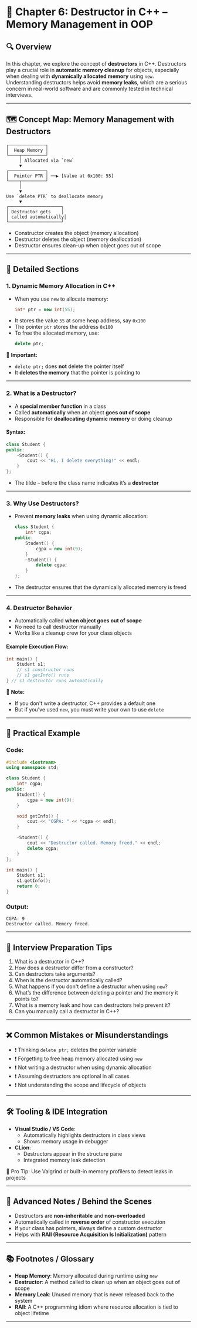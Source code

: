 # 📘 Chapter 6: Destructor in C++ – Memory Management in OOP

## 🔍 Overview

In this chapter, we explore the concept of **destructors** in C++. Destructors play a crucial role in **automatic memory cleanup** for objects, especially when dealing with **dynamically allocated memory** using `new`. Understanding destructors helps avoid **memory leaks**, which are a serious concern in real-world software and are commonly tested in technical interviews.

---

## 🗺️ Concept Map: Memory Management with Destructors

```
┌──────────────┐
│  Heap Memory │
└────┬─────────┘
     │ Allocated via `new`
     ▼
┌──────────────┐
│  Pointer PTR │ ──▶ [Value at 0x100: 55]
└────┬─────────┘
     │
     ▼
Use `delete PTR` to deallocate memory
     ▼
┌────────────────────┐
│ Destructor gets    │
│ called automatically│
└────────────────────┘
```

- Constructor creates the object (memory allocation)
- Destructor deletes the object (memory deallocation)
- Destructor ensures clean-up when object goes out of scope
---

## 📘 Detailed Sections

### 1. Dynamic Memory Allocation in C++

- When you use `new` to allocate memory:
  ```cpp
  int* ptr = new int(55);
  ```
- It stores the value `55` at some heap address, say `0x100`
- The pointer `ptr` stores the address `0x100`
- To free the allocated memory, use:
  ```cpp
  delete ptr;
  ```

🔎 **Important:**
- `delete ptr;` does **not** delete the pointer itself
- It **deletes the memory** that the pointer is pointing to

---

### 2. What is a Destructor?

- A **special member function** in a class
- Called **automatically** when an object **goes out of scope**
- Responsible for **deallocating dynamic memory** or doing cleanup

#### Syntax:
```cpp
class Student {
public:
    ~Student() {
        cout << "Hi, I delete everything!" << endl;
    }
};
```
- The tilde `~` before the class name indicates it’s a **destructor**

---

### 3. Why Use Destructors?

- Prevent **memory leaks** when using dynamic allocation:
  ```cpp
  class Student {
      int* cgpa;
  public:
      Student() {
          cgpa = new int(9);
      }
      ~Student() {
          delete cgpa;
      }
  };
  ```
- The destructor ensures that the dynamically allocated memory is freed

---

### 4. Destructor Behavior

- Automatically called **when object goes out of scope**
- No need to call destructor manually
- Works like a cleanup crew for your class objects

#### Example Execution Flow:
```cpp
int main() {
    Student s1;
    // s1 constructor runs
    // s1 getInfo() runs
} // s1 destructor runs automatically
```

🧠 **Note:**
- If you don't write a destructor, C++ provides a default one
- But if you’ve used `new`, you must write your own to use `delete`

---

## 🧪 Practical Example

### Code:
```cpp
#include <iostream>
using namespace std;

class Student {
    int* cgpa;
public:
    Student() {
        cgpa = new int(9);
    }

    void getInfo() {
        cout << "CGPA: " << *cgpa << endl;
    }

    ~Student() {
        cout << "Destructor called. Memory freed." << endl;
        delete cgpa;
    }
};

int main() {
    Student s1;
    s1.getInfo();
    return 0;
}
```

### Output:
```
CGPA: 9
Destructor called. Memory freed.
```

---

## 🎯 Interview Preparation Tips

1. What is a destructor in C++?
2. How does a destructor differ from a constructor?
3. Can destructors take arguments?
4. When is the destructor automatically called?
5. What happens if you don't define a destructor when using `new`?
6. What’s the difference between deleting a pointer and the memory it points to?
7. What is a memory leak and how can destructors help prevent it?
8. Can you manually call a destructor in C++?

---

## ❌ Common Mistakes or Misunderstandings

- ❗ Thinking `delete ptr;` deletes the pointer variable
- ❗ Forgetting to free heap memory allocated using `new`
- ❗ Not writing a destructor when using dynamic allocation
- ❗ Assuming destructors are optional in all cases
- ❗ Not understanding the scope and lifecycle of objects

---

## 🛠️ Tooling & IDE Integration

- **Visual Studio / VS Code**:
  - Automatically highlights destructors in class views
  - Shows memory usage in debugger
- **CLion**:
  - Destructors appear in the structure pane
  - Integrated memory leak detection

🔧 Pro Tip: Use Valgrind or built-in memory profilers to detect leaks in projects

---

## 🧠 Advanced Notes / Behind the Scenes

- Destructors are **non-inheritable** and **non-overloaded**
- Automatically called in **reverse order** of constructor execution
- If your class has pointers, always define a custom destructor
- Helps with **RAII (Resource Acquisition Is Initialization)** pattern

---

## 📚 Footnotes / Glossary

- **Heap Memory**: Memory allocated during runtime using `new`
- **Destructor**: A method called to clean up when an object goes out of scope
- **Memory Leak**: Unused memory that is never released back to the system
- **RAII**: A C++ programming idiom where resource allocation is tied to object lifetime

---

